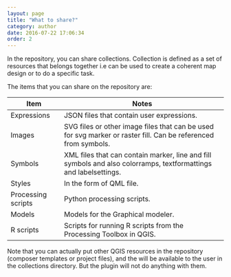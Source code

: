 ```yaml
---
layout: page
title: "What to share?"
category: author
date: 2016-07-22 17:06:34
order: 2
---
```


In the repository, you can share collections. Collection is defined as a set 
of resources that belongs together i.e can be used to create a coherent map 
design or to do a specific task.
 
The items that you can share on the repository are:

Item | Notes
--- | ---
Expressions | JSON files that contain user expressions.
Images | SVG files or other image files that can be used for svg marker or raster fill. Can be referenced from symbols.
Symbols | XML files that can contain marker, line and fill symbols and also colorramps, textformattings and labelsettings.
Styles | In the form of QML file.
Processing scripts | Python processing scripts.
Models | Models for the Graphical modeler.
R scripts | Scripts for running R scripts from the Processing Toolbox in QGIS.

Note that you can actually put other QGIS resources in the repository 
(composer templates or project files), and the will be available to
the user in the collections directory.
But the plugin will not do anything with them.
